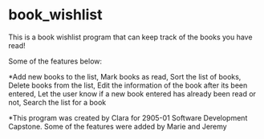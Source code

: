 # book_wishlist

This is a book wishlist program that can keep track of the books you have read!

Some of the features below:

*Add new books to the list, Mark books as read, Sort the list of books, Delete books from the list, 
Edit the information of the book after its been entered, 
Let the user know if a new book entered has already been read or not, Search the list for a book
 
*This program was created by Clara for 2905-01 Software Development Capstone. Some of the features were added by Marie and Jeremy
